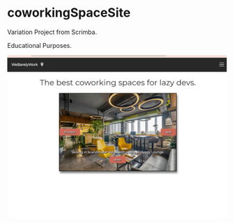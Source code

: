 # coworkingSpaceSite

Variation Project from Scrimba. 

Educational Purposes. 

<img src="img/CoworkingScrnSht.png" >
